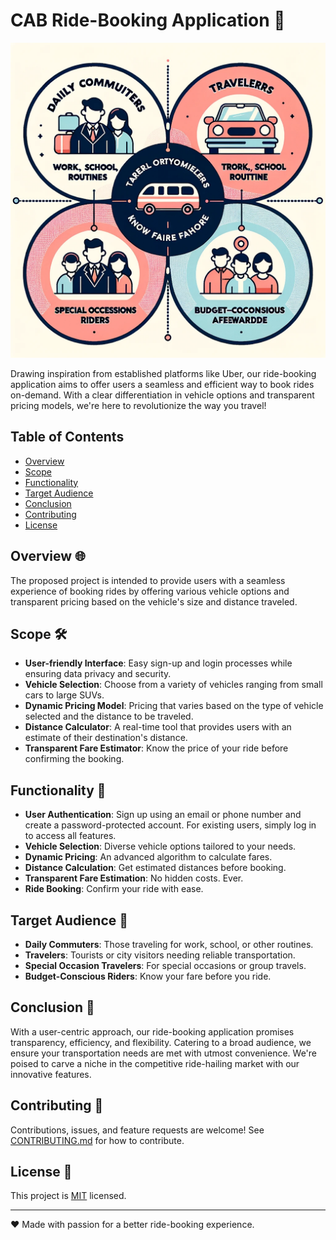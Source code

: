 # CAB Ride-Booking Application 🚗

![Ride-Booking Banner](app.png)

Drawing inspiration from established platforms like Uber, our ride-booking application aims to offer users a seamless and efficient way to book rides on-demand. With a clear differentiation in vehicle options and transparent pricing models, we're here to revolutionize the way you travel!

## Table of Contents

- [Overview](#overview)
- [Scope](#scope)
- [Functionality](#functionality)
- [Target Audience](#target-audience)
- [Conclusion](#conclusion)
- [Contributing](#contributing)
- [License](#license)

## Overview 🌐

The proposed project is intended to provide users with a seamless experience of booking rides by offering various vehicle options and transparent pricing based on the vehicle's size and distance traveled.

## Scope 🛠

- **User-friendly Interface**: Easy sign-up and login processes while ensuring data privacy and security.
- **Vehicle Selection**: Choose from a variety of vehicles ranging from small cars to large SUVs.
- **Dynamic Pricing Model**: Pricing that varies based on the type of vehicle selected and the distance to be traveled.
- **Distance Calculator**: A real-time tool that provides users with an estimate of their destination's distance.
- **Transparent Fare Estimator**: Know the price of your ride before confirming the booking.

## Functionality 🚀

- **User Authentication**: Sign up using an email or phone number and create a password-protected account. For existing users, simply log in to access all features.
- **Vehicle Selection**: Diverse vehicle options tailored to your needs.
- **Dynamic Pricing**: An advanced algorithm to calculate fares.
- **Distance Calculation**: Get estimated distances before booking.
- **Transparent Fare Estimation**: No hidden costs. Ever.
- **Ride Booking**: Confirm your ride with ease.

## Target Audience 👥

- **Daily Commuters**: Those traveling for work, school, or other routines.
- **Travelers**: Tourists or city visitors needing reliable transportation.
- **Special Occasion Travelers**: For special occasions or group travels.
- **Budget-Conscious Riders**: Know your fare before you ride.

## Conclusion 🎯

With a user-centric approach, our ride-booking application promises transparency, efficiency, and flexibility. Catering to a broad audience, we ensure your transportation needs are met with utmost convenience. We're poised to carve a niche in the competitive ride-hailing market with our innovative features.

## Contributing 🤝

Contributions, issues, and feature requests are welcome! See [CONTRIBUTING.md](./CONTRIBUTING.md) for how to contribute.

## License 📄

This project is [MIT](./LICENSE) licensed.

---

❤️ Made with passion for a better ride-booking experience.
